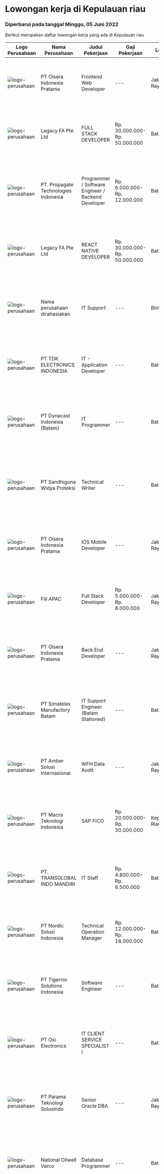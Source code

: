 
  # Lowongan kerja di Kepulauan riau

  ### Diperbarui pada tanggal Minggu, 05 Juni 2022

  Berikut merupakan daftar lowongan kerja yang ada di Kepulauan riau

  |Logo Perusahaan | Nama Perusahaan | Judul Pekerjaan | Gaji Pekerjaan | Lokasi | Deskripsi | Tanggal diunggah | Pranala |
  | -------------- | --------------- | --------------- | --------- | --------- | -------------- | ------- | ----------- |
  |![logo-perusahaan](https://image-service-cdn.seek.com.au/90e9bb2e5bcac40b68d491aafb34203d371349a1/ee4dce1061f3f616224767ad58cb2fc751b8d2dc)|PT Olsera Indonesia Pratama|Frontend Web Developer|---|Jakarta Raya|Responsibilities: Development in an AGILE environment Create good product with accessibility and security compliance Create good product with...|Sabtu, 04 Juni 2022|https://www.jobstreet.co.id/id/job/frontend-web-developer-3890847?token=0~f787a78d-df14-4def-a706-eb110fcf4076&sectionRank=1&jobId=jobstreet-id-job-3890847|
|![logo-perusahaan](https://image-service-cdn.seek.com.au/4ca255460a517be0738e175e80e6ef518426540e/ee4dce1061f3f616224767ad58cb2fc751b8d2dc)|Legacy FA Pte Ltd|FULL STACK DEVELOPER|Rp. 30.000.000-Rp. 50.000.000|Batam|We are looking for a Full Stack developer interested in building performant and UI friendly web apps and scalable backends. As a Full Stack Developer,...|Sabtu, 04 Juni 2022|https://www.jobstreet.co.id/id/job/full-stack-developer-9597479/origin/sg?token=0~f787a78d-df14-4def-a706-eb110fcf4076&sectionRank=2&jobId=jobstreet-sg-job-9597479|
|![logo-perusahaan](https://i.ibb.co/sqvTCh9/112815900-stock-vector-no-image-available-icon-flat-vector.webp)|PT. Propagate Technologies Indonesia|Programmer / Software Engineer / Backend Developer|Rp. 6.000.000-Rp. 12.000.000|Batam|— Candidate must possess at least Diploma or Bachelor's Degree in Computer Science/Information Technology or equivalent.— At least 1 year of working...|Sabtu, 04 Juni 2022|https://www.jobstreet.co.id/id/job/programmer-software-engineer-backend-developer-3907171?token=0~f787a78d-df14-4def-a706-eb110fcf4076&sectionRank=3&jobId=jobstreet-id-job-3907171|
|![logo-perusahaan](https://image-service-cdn.seek.com.au/4ca255460a517be0738e175e80e6ef518426540e/ee4dce1061f3f616224767ad58cb2fc751b8d2dc)|Legacy FA Pte Ltd|REACT NATIVE DEVELOPER|Rp. 30.000.000-Rp. 50.000.000|Batam|We are looking for a React Native developer interested in building performant and UI friendly mobile apps for both iOS and Android platforms. You will...|Sabtu, 04 Juni 2022|https://www.jobstreet.co.id/id/job/react-native-developer-9597455/origin/sg?token=0~f787a78d-df14-4def-a706-eb110fcf4076&sectionRank=4&jobId=jobstreet-sg-job-9597455|
|![logo-perusahaan](https://i.ibb.co/sqvTCh9/112815900-stock-vector-no-image-available-icon-flat-vector.webp)|Nama perusahaan dirahasiakan|IT Support|---|Bintan|Job Description: Managing the smooth running of day-to-day business operations including monitoring, identifying and resolving technical problem,...|Rabu, 01 Juni 2022|https://www.jobstreet.co.id/id/job/it-support-3903336?token=0~f787a78d-df14-4def-a706-eb110fcf4076&sectionRank=5&jobId=jobstreet-id-job-3903336|
|![logo-perusahaan](https://image-service-cdn.seek.com.au/abf296bd91f8d6875073b1d919f8980bdd50bf3a/ee4dce1061f3f616224767ad58cb2fc751b8d2dc)|PT TDK ELECTRONICS INDONESIA|IT - Application Developer|---|Batam|Tasks and responsibilities Ensuring the availability and reliability of the System. Ensuring adequate license required for running the System...|Selasa, 31 Mei 2022|https://www.jobstreet.co.id/id/job/it-application-developer-3902039?token=0~f787a78d-df14-4def-a706-eb110fcf4076&sectionRank=6&jobId=jobstreet-id-job-3902039|
|![logo-perusahaan](https://i.ibb.co/sqvTCh9/112815900-stock-vector-no-image-available-icon-flat-vector.webp)|PT Dynacast Indonesia (Batam)|IT Programmer|---|Batam|Job Description : Develop and design a computer programs to perform specific tasks related to organizational goals. Reviewing operating systems and...|Senin, 30 Mei 2022|https://www.jobstreet.co.id/id/job/it-programmer-3900006?token=0~f787a78d-df14-4def-a706-eb110fcf4076&sectionRank=7&jobId=jobstreet-id-job-3900006|
|![logo-perusahaan](https://image-service-cdn.seek.com.au/5726fa42d716007b6456f5c95df05e50020ded28/ee4dce1061f3f616224767ad58cb2fc751b8d2dc)|PT Sandhiguna Widya Proteksi|Technical Writer|---|Batam|Expected Qualification Recent graduates with degree(s) in computer science/engineering, informatics, or mathematics Adequate understanding in computer...|Jumat, 03 Juni 2022|https://www.jobstreet.co.id/id/job/technical-writer-3906478?token=0~f787a78d-df14-4def-a706-eb110fcf4076&sectionRank=8&jobId=jobstreet-id-job-3906478|
|![logo-perusahaan](https://image-service-cdn.seek.com.au/90e9bb2e5bcac40b68d491aafb34203d371349a1/ee4dce1061f3f616224767ad58cb2fc751b8d2dc)|PT Olsera Indonesia Pratama|IOS Mobile Developer|---|Jakarta Raya|Responsibilities: Development in an AGILE environment Build reusable codes and libraries Create good product with accessibility and security...|Rabu, 01 Juni 2022|https://www.jobstreet.co.id/id/job/ios-mobile-developer-3892469?token=0~f787a78d-df14-4def-a706-eb110fcf4076&sectionRank=9&jobId=jobstreet-id-job-3892469|
|![logo-perusahaan](https://image-service-cdn.seek.com.au/d54ae602719708e31680a281a8c63cc14ef47fa6/ee4dce1061f3f616224767ad58cb2fc751b8d2dc)|Fill APAC|Full Stack Developer|Rp. 5.000.000-Rp. 8.000.000|Jakarta Raya|In this role, you will be part of a team to design, develop web/mobile application.Benefits : International networking (experience working with...|Selasa, 31 Mei 2022|https://www.jobstreet.co.id/id/job/full-stack-developer-9628115/origin/sg?token=0~f787a78d-df14-4def-a706-eb110fcf4076&sectionRank=10&jobId=jobstreet-sg-job-9628115|
|![logo-perusahaan](https://image-service-cdn.seek.com.au/90e9bb2e5bcac40b68d491aafb34203d371349a1/ee4dce1061f3f616224767ad58cb2fc751b8d2dc)|PT Olsera Indonesia Pratama|Back End Developer|---|Jakarta Raya|Responsibilities: Development in an AGILE environment Create good product with accessibility and security compliance Create good product with...|Jumat, 27 Mei 2022|https://www.jobstreet.co.id/id/job/back-end-developer-3886495?token=0~f787a78d-df14-4def-a706-eb110fcf4076&sectionRank=11&jobId=jobstreet-id-job-3886495|
|![logo-perusahaan](https://image-service-cdn.seek.com.au/19aaa57caf4ff95a513c7474e8446462f2a837fc/ee4dce1061f3f616224767ad58cb2fc751b8d2dc)|PT Simatelex Manufactory Batam|IT Support Engineer (Batam Stationed)|---|Batam|Responsible for managing domain infrastructure to the IT network environment, monitoring exchange email services, managing daily housekeeping work and...|Senin, 23 Mei 2022|https://www.jobstreet.co.id/id/job/it-support-engineer-batam-stationed-3892100?token=0~f787a78d-df14-4def-a706-eb110fcf4076&sectionRank=12&jobId=jobstreet-id-job-3892100|
|![logo-perusahaan](https://i.ibb.co/sqvTCh9/112815900-stock-vector-no-image-available-icon-flat-vector.webp)|PT Amber Solusi Internasional|WFH Data Audit|---|Jakarta Raya|We are running a fast-track selection process, if you get shortlisted, you will get an email invitation soon, check your email often. Will be...|Rabu, 25 Mei 2022|https://www.jobstreet.co.id/id/job/wfh-data-audit-3896170?token=0~f787a78d-df14-4def-a706-eb110fcf4076&sectionRank=13&jobId=jobstreet-id-job-3896170|
|![logo-perusahaan](https://image-service-cdn.seek.com.au/ab3c74a170a52416de56958eda35d885d8dfff13/ee4dce1061f3f616224767ad58cb2fc751b8d2dc)|PT Macra Teknologi Indonesia|SAP FICO|Rp. 20.000.000-Rp. 30.000.000|Kepulauan Riau|- At least 2 to 3 full life cycle SAP project implementation in the area of FICO- 5+ years of hands-on strong SAP FICO experience with a combination...|Jumat, 27 Mei 2022|https://www.jobstreet.co.id/id/job/sap-fico-3898518?token=0~f787a78d-df14-4def-a706-eb110fcf4076&sectionRank=14&jobId=jobstreet-id-job-3898518|
|![logo-perusahaan](https://image-service-cdn.seek.com.au/f7eba3cdce0401da84f9bc212b6311f4805b2dd6/ee4dce1061f3f616224767ad58cb2fc751b8d2dc)|PT. TRANSGLOBAL INDO MANDIRI|IT Staff|Rp. 4.800.000-Rp. 6.500.000|Batam|IT Support (menghandle perangkat lunak, jaringan, dll kantor) Koordinasi konten postingan website dan sosmed dengan subcon luar Photography &amp;...|Rabu, 18 Mei 2022|https://www.jobstreet.co.id/id/job/it-staff-3886514?token=0~f787a78d-df14-4def-a706-eb110fcf4076&sectionRank=15&jobId=jobstreet-id-job-3886514|
|![logo-perusahaan](https://image-service-cdn.seek.com.au/0cd8ed87311434aef1b0fd786d69bd3ecd352cf0/ee4dce1061f3f616224767ad58cb2fc751b8d2dc)|PT Nordic Solusi Indonesia|Technical Operation Manager|Rp. 12.000.000-Rp. 18.000.000|Batam|Requirement: At least 5 Year(s) of working experience in the related field is required for this position. Required Skill(s): Windows Server,...|Jumat, 20 Mei 2022|https://www.jobstreet.co.id/id/job/technical-operation-manager-3891071?token=0~f787a78d-df14-4def-a706-eb110fcf4076&sectionRank=16&jobId=jobstreet-id-job-3891071|
|![logo-perusahaan](https://image-service-cdn.seek.com.au/d4d06467c766a31d87825dc4465efd49dc121835/ee4dce1061f3f616224767ad58cb2fc751b8d2dc)|PT Tigernix Solutions Indonesia|Software Engineer|---|Batam|Skills and Qualifications:  Familiar with at least 1 programming language. Have a good-logic and problem-solving skills. Have a high willingness to...|Rabu, 18 Mei 2022|https://www.jobstreet.co.id/id/job/software-engineer-3873514?token=0~f787a78d-df14-4def-a706-eb110fcf4076&sectionRank=17&jobId=jobstreet-id-job-3873514|
|![logo-perusahaan](https://image-service-cdn.seek.com.au/762af4bb92eb6d64d3727b933c9159f322c9ec25/ee4dce1061f3f616224767ad58cb2fc751b8d2dc)|PT Osi Electronics|IT CLIENT SERVICE SPECIALIST I|---|Batam|Associate’s or bachelor’s degree in computer science or a related field. 2+ years of experience in a technical support role. Working knowledge and...|Selasa, 17 Mei 2022|https://www.jobstreet.co.id/id/job/it-client-service-specialist-i-3885290?token=0~f787a78d-df14-4def-a706-eb110fcf4076&sectionRank=18&jobId=jobstreet-id-job-3885290|
|![logo-perusahaan](https://i.ibb.co/sqvTCh9/112815900-stock-vector-no-image-available-icon-flat-vector.webp)|PT Parama Teknologi Solusindo|Senior Oracle DBA|---|Jakarta Raya|Job Description: Responsible for project delnery, which includes solutioning, implementing, migration and upgrading for oracle Standalone, HA and DR...|Rabu, 18 Mei 2022|https://www.jobstreet.co.id/id/job/senior-oracle-dba-3887558?token=0~f787a78d-df14-4def-a706-eb110fcf4076&sectionRank=19&jobId=jobstreet-id-job-3887558|
|![logo-perusahaan](https://i.ibb.co/sqvTCh9/112815900-stock-vector-no-image-available-icon-flat-vector.webp)|National Oilwell Varco|Database Programmer|---|Batam|1. Job requirements :Undertake the design, coding, and testing of solutions using MS Access and SQL Server technologiesAnalyse user requirements and...|Sabtu, 04 Juni 2022|https://www.jobstreet.co.id/id/job/database-programmer-1031886348?token=0~f787a78d-df14-4def-a706-eb110fcf4076&sectionRank=20&jobId=jobstreet-id-job-1031886348|
|![logo-perusahaan](https://i.ibb.co/sqvTCh9/112815900-stock-vector-no-image-available-icon-flat-vector.webp)|CBI-electric|Estimator (Structure)|---|Batam|Job Overview:Hire experience estimator to handle project AFC estimate due to project requirementKey Tasks and Responsibilities: To estimate structural...|Sabtu, 04 Juni 2022|https://www.jobstreet.co.id/id/job/estimator-structure-1031880074?token=0~f787a78d-df14-4def-a706-eb110fcf4076&sectionRank=21&jobId=jobstreet-id-job-1031880074|
|![logo-perusahaan](https://i.ibb.co/sqvTCh9/112815900-stock-vector-no-image-available-icon-flat-vector.webp)|PT Infineon Technologies Batam|Senior Engineer Factory Integration|---|Batam|At a glanceIn your role as Senior Engineer Factory Integration, you will be responsible for Equipment Automation Solution Creation SDLC, provide...|Selasa, 31 Mei 2022|https://www.jobstreet.co.id/id/job/senior-engineer-factory-integration-1031834449?token=0~f787a78d-df14-4def-a706-eb110fcf4076&sectionRank=22&jobId=jobstreet-id-job-1031834449|


  [Kembali ke daftar lowongan kerja 🔙](../README.md#daftar-lowongan-kerja)
  
